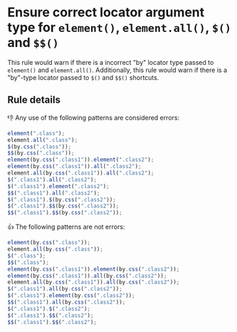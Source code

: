 # Ensure correct locator argument type for `element()`, `element.all()`, `$()` and `$$()` 

This rule would warn if there is a incorrect "by" locator type passed to `element()` and `element.all()`. 
Additionally, this rule would warn if there is a "by"-type locator passed to `$()` and `$$()` shortcuts.

## Rule details

:thumbsdown: Any use of the following patterns are considered errors:

```js
element(".class");
element.all(".class");
$(by.css(".class"));
$$(by.css(".class"));
element(by.css(".class1")).element(".class2");
element(by.css(".class1")).all(".class2");
element.all(by.css(".class1")).all(".class2");
$(".class1").all(".class2");
$(".class1").element(".class2");
$$(".class1").all(".class2");
$(".class1").$(by.css(".class2"));
$(".class1").$$(by.css(".class2"));
$$(".class1").$$(by.css(".class2"));
```

:thumbsup: The following patterns are not errors:

```js
element(by.css(".class"));
element.all(by.css(".class"));
$(".class");
$$(".class");
element(by.css(".class1")).element(by.css(".class2"));
element(by.css(".class1")).all(by.css(".class2"));
element.all(by.css(".class1")).all(by.css(".class2"));
$(".class1").all(by.css(".class2"));
$(".class1").element(by.css(".class2"));
$$(".class1").all(by.css(".class2"));
$(".class1").$(".class2");
$(".class1").$$(".class2");
$$(".class1").$$(".class2");
```
